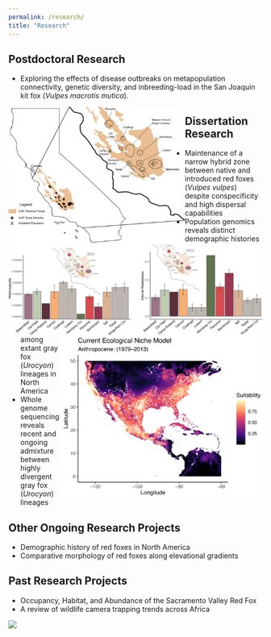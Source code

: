 ```yaml
---
permalink: /research/
title: "Research"
---
```


## Postdoctoral Research 
*  Exploring the effects of disease outbreaks on metapopulation connectivity, genetic diversity, and inbreeding-load in the San Joaquin kit fox (*Vulpes macrotis mutica*).
<img align="left" src="/files/CAandRegionMapForPoster.png" width="350"> 
<img align="left" src="/files/HeIRforWesbite.png" width="600"> 

## Dissertation Research <img align="right" src="/files/ENMforWebsite.png" width="400"> 
*  Maintenance of a narrow hybrid zone between native and introduced red foxes (*Vulpes vulpes*) despite conspecificity and high dispersal capabilities
*  Population genomics reveals distinct demographic histories among extant gray fox (*Urocyon*) lineages in North America
*  Whole genome sequencing reveals recent and ongoing admixture between highly divergent gray fox (*Urocyon*) lineages

## Other Ongoing Research Projects
*  Demographic history of red foxes in North America
*  Comparative morphology of red foxes along elevational gradients

## Past Research Projects
*  Occupancy, Habitat, and Abundance of the Sacramento Valley Red Fox 
*  A review of wildlife camera trapping trends across Africa 
<img align="left" src="/files/Agha2018-figure.png" width="500"> 
